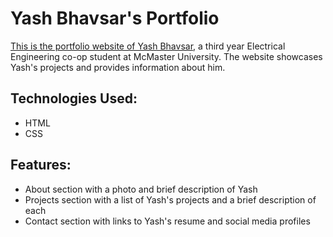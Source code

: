 # Yash Bhavsar's Portfolio

[This is the portfolio website of Yash Bhavsar](http://yashexe.github.io/Yash-Bhavsar-s-Portfolio), a third year Electrical Engineering co-op student at McMaster University. The website showcases Yash's projects and provides information about him.

## Technologies Used:
- HTML
- CSS
## Features:
- About section with a photo and brief description of Yash
- Projects section with a list of Yash's projects and a brief description of each
- Contact section with links to Yash's resume and social media profiles


